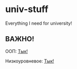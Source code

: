 # univ-stuff
Everything I need for university!

## ВАЖНО!
ООП: [Тык!](https://docs.google.com/spreadsheets/d/1gVt2-hvvPf_0aeIwd6_hgVTAAC_t-f0GtN66a-lxouc/edit?gid=0#gid=0)

Низкоуровневое: [Тык!](https://drive.google.com/drive/folders/1hd59cbb9ZVgZU2zz21jv-ZM7ogdSkE2P?usp=sharing)

